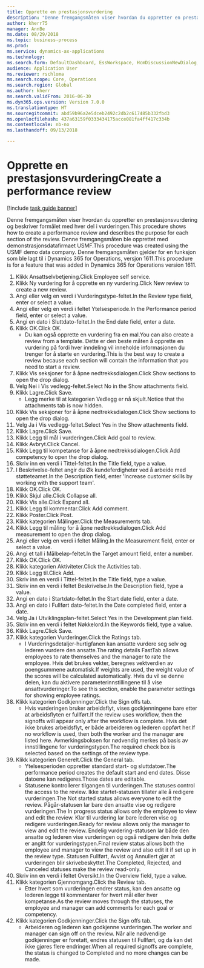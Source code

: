 ```yaml
--- 
title: Opprette en prestasjonsvurdering
description: "Denne fremgangsmåten viser hvordan du oppretter en prestasjonsvurdering og beskriver formålet med hver del i vurderingen."
author: kherr75
manager: AnnBe
ms.date: 08/29/2018
ms.topic: business-process
ms.prod: 
ms.service: dynamics-ax-applications
ms.technology: 
ms.search.form: DefaultDashboard, EssWorkspace, HcmDiscussionNewDialog, HcmDiscussion, HcmDiscussionChangeSettings, HcmDiscussionAddGoalDialog, HcmTopicCreate, HcmMeasurementDetailDialog, HcmPerfJournalAdd
audience: Application User
ms.reviewer: rschloma
ms.search.scope: Core, Operations
ms.search.region: Global
ms.author: kherr
ms.search.validFrom: 2016-06-30
ms.dyn365.ops.version: Version 7.0.0
ms.translationtype: HT
ms.sourcegitcommit: abd59b96a2e5dceb2492c2db2c617485b332fbd3
ms.openlocfilehash: 437a63159f0333434175acce081fa4ff417c334b
ms.contentlocale: nb-no
ms.lasthandoff: 09/13/2018

---
```

# <a name="create-a-performance-review"></a><span data-ttu-id="241b8-103">Opprette en prestasjonsvurdering</span><span class="sxs-lookup"><span data-stu-id="241b8-103">Create a performance review</span></span>

[!include [task guide banner](../../includes/task-guide-banner.md)]

<span data-ttu-id="241b8-104">Denne fremgangsmåten viser hvordan du oppretter en prestasjonsvurdering og beskriver formålet med hver del i vurderingen.</span><span class="sxs-lookup"><span data-stu-id="241b8-104">This procedure shows how to create a performance review and describes the purpose for each section of the review.</span></span> <span data-ttu-id="241b8-105">Denne fremgangsmåten ble opprettet med demonstrasjonsdatafirmaet USMF.</span><span class="sxs-lookup"><span data-stu-id="241b8-105">This procedure was created using the USMF demo data company.</span></span> <span data-ttu-id="241b8-106">Denne fremgangsmåten gjelder for en funksjon som ble lagt til i Dynamics 365 for Operations, versjon 1611.</span><span class="sxs-lookup"><span data-stu-id="241b8-106">This procedure is for a feature that was added in Dynamics 365 for Operations version 1611.</span></span>

1. <span data-ttu-id="241b8-107">Klikk Ansattselvbetjening.</span><span class="sxs-lookup"><span data-stu-id="241b8-107">Click Employee self service.</span></span>
2. <span data-ttu-id="241b8-108">Klikk Ny vurdering for å opprette en ny vurdering.</span><span class="sxs-lookup"><span data-stu-id="241b8-108">Click New review to create a new review.</span></span>
3. <span data-ttu-id="241b8-109">Angi eller velg en verdi i Vurderingstype-feltet.</span><span class="sxs-lookup"><span data-stu-id="241b8-109">In the Review type field, enter or select a value.</span></span>
4. <span data-ttu-id="241b8-110">Angi eller velg en verdi i feltet Ytelsesperiode.</span><span class="sxs-lookup"><span data-stu-id="241b8-110">In the Performance period field, enter or select a value.</span></span>
5. <span data-ttu-id="241b8-111">Angi en dato i Sluttdato-feltet.</span><span class="sxs-lookup"><span data-stu-id="241b8-111">In the End date field, enter a date.</span></span>
6. <span data-ttu-id="241b8-112">Klikk OK.</span><span class="sxs-lookup"><span data-stu-id="241b8-112">Click OK.</span></span>
    * <span data-ttu-id="241b8-113">Du kan også opprette en vurdering fra en mal.</span><span class="sxs-lookup"><span data-stu-id="241b8-113">You can also create a review from a template.</span></span> <span data-ttu-id="241b8-114">Dette er den beste måten å opprette en vurdering på fordi hver inndeling vil inneholde informasjonen du trenger for å starte en vurdering.</span><span class="sxs-lookup"><span data-stu-id="241b8-114">This is the best way to create a review because each section will contain the information that you need to start a review.</span></span>  
7. <span data-ttu-id="241b8-115">Klikk Vis seksjoner for å åpne nedtrekksdialogen.</span><span class="sxs-lookup"><span data-stu-id="241b8-115">Click Show sections to open the drop dialog.</span></span>
8. <span data-ttu-id="241b8-116">Velg Nei i Vis vedlegg-feltet.</span><span class="sxs-lookup"><span data-stu-id="241b8-116">Select No in the Show attachments field.</span></span>
9. <span data-ttu-id="241b8-117">Klikk Lagre.</span><span class="sxs-lookup"><span data-stu-id="241b8-117">Click Save.</span></span>
    * <span data-ttu-id="241b8-118">Legg merke til at kategorien Vedlegg er nå skjult.</span><span class="sxs-lookup"><span data-stu-id="241b8-118">Notice that the attachments tab is now hidden.</span></span>  
10. <span data-ttu-id="241b8-119">Klikk Vis seksjoner for å åpne nedtrekksdialogen.</span><span class="sxs-lookup"><span data-stu-id="241b8-119">Click Show sections to open the drop dialog.</span></span>
11. <span data-ttu-id="241b8-120">Velg Ja i Vis vedlegg-feltet.</span><span class="sxs-lookup"><span data-stu-id="241b8-120">Select Yes in the Show attachments field.</span></span>
12. <span data-ttu-id="241b8-121">Klikk Lagre.</span><span class="sxs-lookup"><span data-stu-id="241b8-121">Click Save.</span></span>
13. <span data-ttu-id="241b8-122">Klikk Legg til mål i vurderingen.</span><span class="sxs-lookup"><span data-stu-id="241b8-122">Click Add goal to review.</span></span>
14. <span data-ttu-id="241b8-123">Klikk Avbryt.</span><span class="sxs-lookup"><span data-stu-id="241b8-123">Click Cancel.</span></span>
15. <span data-ttu-id="241b8-124">Klikk Legg til kompetanse for å åpne nedtrekksdialogen.</span><span class="sxs-lookup"><span data-stu-id="241b8-124">Click Add competency to open the drop dialog.</span></span>
16. <span data-ttu-id="241b8-125">Skriv inn en verdi i Tittel-feltet.</span><span class="sxs-lookup"><span data-stu-id="241b8-125">In the Title field, type a value.</span></span>
17. <span data-ttu-id="241b8-126">I Beskrivelse-feltet angir du Øk kundeferdigheter ved å arbeide med støtteteamet.</span><span class="sxs-lookup"><span data-stu-id="241b8-126">In the Description field, enter 'Increase customer skills by working with the support team'.</span></span>
18. <span data-ttu-id="241b8-127">Klikk OK.</span><span class="sxs-lookup"><span data-stu-id="241b8-127">Click OK.</span></span>
19. <span data-ttu-id="241b8-128">Klikk Skjul alle.</span><span class="sxs-lookup"><span data-stu-id="241b8-128">Click Collapse all.</span></span>
20. <span data-ttu-id="241b8-129">Klikk Vis alle.</span><span class="sxs-lookup"><span data-stu-id="241b8-129">Click Expand all.</span></span>
21. <span data-ttu-id="241b8-130">Klikk Legg til kommentar.</span><span class="sxs-lookup"><span data-stu-id="241b8-130">Click Add comment.</span></span>
22. <span data-ttu-id="241b8-131">Klikk Poster.</span><span class="sxs-lookup"><span data-stu-id="241b8-131">Click Post.</span></span>
23. <span data-ttu-id="241b8-132">Klikk kategorien Målinger.</span><span class="sxs-lookup"><span data-stu-id="241b8-132">Click the Measurements tab.</span></span>
24. <span data-ttu-id="241b8-133">Klikk Legg til måling for å åpne nedtrekksdialogen.</span><span class="sxs-lookup"><span data-stu-id="241b8-133">Click Add measurement to open the drop dialog.</span></span>
25. <span data-ttu-id="241b8-134">Angi eller velg en verdi i feltet Måling.</span><span class="sxs-lookup"><span data-stu-id="241b8-134">In the Measurement field, enter or select a value.</span></span>
26. <span data-ttu-id="241b8-135">Angi et tall i Målbeløp-feltet.</span><span class="sxs-lookup"><span data-stu-id="241b8-135">In the Target amount field, enter a number.</span></span>
27. <span data-ttu-id="241b8-136">Klikk OK.</span><span class="sxs-lookup"><span data-stu-id="241b8-136">Click OK.</span></span>
28. <span data-ttu-id="241b8-137">Klikk kategorien Aktiviteter.</span><span class="sxs-lookup"><span data-stu-id="241b8-137">Click the Activities tab.</span></span>
29. <span data-ttu-id="241b8-138">Klikk Legg til.</span><span class="sxs-lookup"><span data-stu-id="241b8-138">Click Add.</span></span>
30. <span data-ttu-id="241b8-139">Skriv inn en verdi i Tittel-feltet.</span><span class="sxs-lookup"><span data-stu-id="241b8-139">In the Title field, type a value.</span></span>
31. <span data-ttu-id="241b8-140">Skriv inn en verdi i feltet Beskrivelse.</span><span class="sxs-lookup"><span data-stu-id="241b8-140">In the Description field, type a value.</span></span>
32. <span data-ttu-id="241b8-141">Angi en dato i Startdato-feltet.</span><span class="sxs-lookup"><span data-stu-id="241b8-141">In the Start date field, enter a date.</span></span>
33. <span data-ttu-id="241b8-142">Angi en dato i Fullført dato-feltet.</span><span class="sxs-lookup"><span data-stu-id="241b8-142">In the Date completed field, enter a date.</span></span>
34. <span data-ttu-id="241b8-143">Velg Ja i Utviklingsplan-feltet.</span><span class="sxs-lookup"><span data-stu-id="241b8-143">Select Yes in the Development plan field.</span></span>
35. <span data-ttu-id="241b8-144">Skriv inn en verdi i feltet Nøkkelord.</span><span class="sxs-lookup"><span data-stu-id="241b8-144">In the Keywords field, type a value.</span></span>
36. <span data-ttu-id="241b8-145">Klikk Lagre.</span><span class="sxs-lookup"><span data-stu-id="241b8-145">Click Save.</span></span>
37. <span data-ttu-id="241b8-146">Klikk kategorien Vurderinger.</span><span class="sxs-lookup"><span data-stu-id="241b8-146">Click the Ratings tab.</span></span>
    * <span data-ttu-id="241b8-147">I Vurderingsdetaljer-hurtigfanen kan ansatte vurdere seg selv og lederen vurdere den ansatte.</span><span class="sxs-lookup"><span data-stu-id="241b8-147">The rating details FastTab allows employees to rate themselves and the manager to rate the employee.</span></span> <span data-ttu-id="241b8-148">Hvis det brukes vekter, beregnes vektverdien av poengsummene automatisk.</span><span class="sxs-lookup"><span data-stu-id="241b8-148">If weights are used, the weight value of the scores will be calculated automatically.</span></span>    <span data-ttu-id="241b8-149">Hvis du vil se denne delen, kan du aktivere parameterinnstillingene til å vise ansattvurderinger.</span><span class="sxs-lookup"><span data-stu-id="241b8-149">To see this section, enable the parameter settings for showing employee ratings.</span></span>  
38. <span data-ttu-id="241b8-150">Klikk kategorien Godkjenninger.</span><span class="sxs-lookup"><span data-stu-id="241b8-150">Click the Sign offs tab.</span></span>
    * <span data-ttu-id="241b8-151">Hvis vurderingen bruker arbeidsflyt, vises godkjenningene bare etter at arbeidsflyten er fullført.</span><span class="sxs-lookup"><span data-stu-id="241b8-151">If the review uses workflow, then the signoffs will appear only after the workflow is complete.</span></span> <span data-ttu-id="241b8-152">Hvis det ikke brukes arbeidsflyt, er både arbeideren og lederen oppført her.</span><span class="sxs-lookup"><span data-stu-id="241b8-152">If no workflow is used, then both the worker and the manager are listed here.</span></span> <span data-ttu-id="241b8-153">Avmerkingsboksen for nødvendig merkes på basis av innstillingene for vurderingstypen.</span><span class="sxs-lookup"><span data-stu-id="241b8-153">The required check box is selected based on the settings of the review type.</span></span>  
39. <span data-ttu-id="241b8-154">Klikk kategorien Generelt.</span><span class="sxs-lookup"><span data-stu-id="241b8-154">Click the General tab.</span></span>
    * <span data-ttu-id="241b8-155">Ytelsesperioden oppretter standard start- og sluttdatoer.</span><span class="sxs-lookup"><span data-stu-id="241b8-155">The performance period creates the default start and end dates.</span></span> <span data-ttu-id="241b8-156">Disse datoene kan redigeres.</span><span class="sxs-lookup"><span data-stu-id="241b8-156">Those dates are editable.</span></span>  
    * <span data-ttu-id="241b8-157">Statusene kontrollerer tilgangen til vurderingen.</span><span class="sxs-lookup"><span data-stu-id="241b8-157">The statuses control the access to the review.</span></span> <span data-ttu-id="241b8-158">Ikke startet-statusen tillater alle å redigere vurderingen.</span><span class="sxs-lookup"><span data-stu-id="241b8-158">The Not started status allows everyone to edit the review.</span></span> <span data-ttu-id="241b8-159">Pågår-statusen lar bare den ansatte vise og redigere vurderingen.</span><span class="sxs-lookup"><span data-stu-id="241b8-159">The In progress status allows only the employee to view and edit the review.</span></span> <span data-ttu-id="241b8-160">Klar til vurdering lar bare lederen vise og redigere vurderingen.</span><span class="sxs-lookup"><span data-stu-id="241b8-160">Ready for review allows only the manager to view and edit the review.</span></span> <span data-ttu-id="241b8-161">Endelig vurdering-statusen lar både den ansatte og lederen vise vurderingen og også redigere den hvis dette er angitt for vurderingstypen.</span><span class="sxs-lookup"><span data-stu-id="241b8-161">Final review status allows both the employee and manager to view the review and also edit it if set up in the review type.</span></span> <span data-ttu-id="241b8-162">Statusen Fullført, Avvist og Annullert gjør at vurderingen blir skrivebeskyttet.</span><span class="sxs-lookup"><span data-stu-id="241b8-162">The Completed, Rejected, and Canceled statuses make the review read-only.</span></span>  
40. <span data-ttu-id="241b8-163">Skriv inn en verdi i feltet Oversikt.</span><span class="sxs-lookup"><span data-stu-id="241b8-163">In the Overview field, type a value.</span></span>
41. <span data-ttu-id="241b8-164">Klikk kategorien Gjennomgang.</span><span class="sxs-lookup"><span data-stu-id="241b8-164">Click the Review tab.</span></span>
    * <span data-ttu-id="241b8-165">Etter hvert som vurderingen endrer status, kan den ansatte og lederen legge til kommentarer for hvert mål eller hver kompetanse.</span><span class="sxs-lookup"><span data-stu-id="241b8-165">As the review moves through the statuses, the employee and manager can add comments for each goal or competency.</span></span>  
42. <span data-ttu-id="241b8-166">Klikk kategorien Godkjenninger.</span><span class="sxs-lookup"><span data-stu-id="241b8-166">Click the Sign offs tab.</span></span>
    * <span data-ttu-id="241b8-167">Arbeideren og lederen kan godkjenne vurderingen.</span><span class="sxs-lookup"><span data-stu-id="241b8-167">The worker and manager can sign off on the review.</span></span> <span data-ttu-id="241b8-168">Når alle nødvendige godkjenninger er foretatt, endres statusen til Fullført, og da kan det ikke gjøres flere endringer.</span><span class="sxs-lookup"><span data-stu-id="241b8-168">When all required signoffs are complete, the status is changed to Completed and no more changes can be made.</span></span>  


